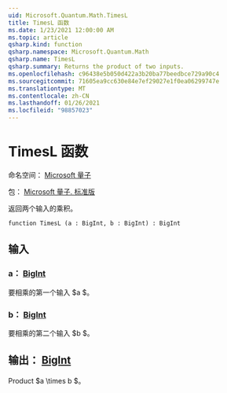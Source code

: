 ```yaml
---
uid: Microsoft.Quantum.Math.TimesL
title: TimesL 函数
ms.date: 1/23/2021 12:00:00 AM
ms.topic: article
qsharp.kind: function
qsharp.namespace: Microsoft.Quantum.Math
qsharp.name: TimesL
qsharp.summary: Returns the product of two inputs.
ms.openlocfilehash: c96438e5b050d422a3b20ba77beedbce729a90c4
ms.sourcegitcommit: 71605ea9cc630e84e7ef29027e1f0ea06299747e
ms.translationtype: MT
ms.contentlocale: zh-CN
ms.lasthandoff: 01/26/2021
ms.locfileid: "98857023"
---
```

# <a name="timesl-function"></a>TimesL 函数

命名空间： [Microsoft 量子](xref:Microsoft.Quantum.Math)

包： [Microsoft 量子. 标准版](https://nuget.org/packages/Microsoft.Quantum.Standard)


返回两个输入的乘积。

```qsharp
function TimesL (a : BigInt, b : BigInt) : BigInt
```


## <a name="input"></a>输入

### <a name="a--bigint"></a>a： [BigInt](xref:microsoft.quantum.lang-ref.bigint)

要相乘的第一个输入 $a $。


### <a name="b--bigint"></a>b： [BigInt](xref:microsoft.quantum.lang-ref.bigint)

要相乘的第二个输入 $b $。



## <a name="output--bigint"></a>输出： [BigInt](xref:microsoft.quantum.lang-ref.bigint)

Product $a \times b $。